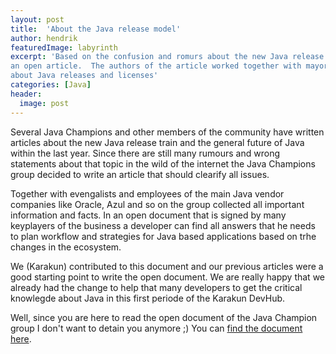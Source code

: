 ```yaml
---
layout: post
title:  'About the Java release model'
author: hendrik
featuredImage: labyrinth
excerpt: 'Based on the confusion and romurs about the new Java release model the Java Champions have written
an open article.  The authors of the article worked together with mayor Java vendors to answer all questions
about Java releases and licenses'
categories: [Java]
header:
  image: post
---
```


Several Java Champions and other members of the community have written articles about the new Java release train and the general future of Java within the last year. Since there are still many rumours and wrong statements about that topic in the wild of the internet the Java Champions group decided to write an article that should clearify all issues.

Together with evengalists and employees of the main Java vendor companies like Oracle, Azul and so on the group collected all important information and facts. In an open document that is signed by many keyplayers of the business a developer can find all answers that he needs to plan workflow and strategies for Java based applications based on trhe changes in the ecosystem.

We (Karakun) contributed to this document and our previous articles were a good starting point to write the open document. We are really happy that we already had the change to help that many developers to get the critical knowlegde about Java in this first periode of the Karakun DevHub.

Well, since you are here to read the open document of the Java Champion group I don't want to detain you anymore ;) You can [find the document here](https://docs.google.com/document/d/1nFGazvrCvHMZJgFstlbzoHjpAVwv5DEdnaBr_5pKuHo/preview).
